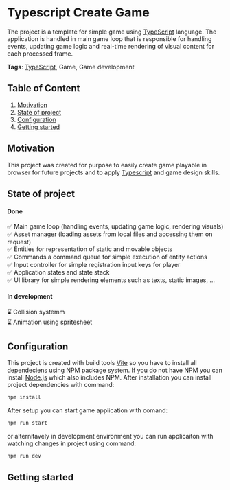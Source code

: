 # Typescript Create Game
The project is a template for simple game using [TypeScript](https://www.typescriptlang.org/) language. The application is handled in main game loop that is responsible for handling events, updating game logic and real-time rendering of visual content for each processed frame.

**Tags**: [TypeScript](https://www.typescriptlang.org/), Game, Game development

## Table of Content
1. [Motivation](#motivation)
2. [State of project](#state-of-project)
3. [Configuration](#configuraiton)
4. [Getting started](#gettings-started)

## Motivation
This project was created for purpose to easily create game playable in browser for future projects and to apply [Typescript](https://www.typescriptlang.org/) and game design skills.

## State of project
#### Done
✅ Main game loop (handling events, updating game logic, rendering visuals)<br />
✅ Asset manager (loading assets from local files and accessing them on request)<br />
✅ Entities for representation of static and movable objects<br />
✅ Commands a command queue for simple execution of entity actions<br />
✅ Input controller for simple registration input keys for player<br />
✅ Application states and state stack<br />
✅ UI library for simple rendering elements such as texts, static images, ...<br />

#### In development
⌛ Collision systemm<br />
⌛ Animation using spritesheet<br />

## Configuration
This project is created with build tools [Vite](https://vitejs.dev/) so you have to install all dependeciens using NPM package system. If you do not have NPM you can install [Node.js](https://nodejs.org/en) which also includes NPM. After installation you can install project dependencies with command:
```bash
npm install
```
After setup you can start game application with comand:
```bash
npm run start
```
or alternitavely in development environment you can run applicaiton with watching changes in project using command:
```bash
npm run dev
```

## Getting started